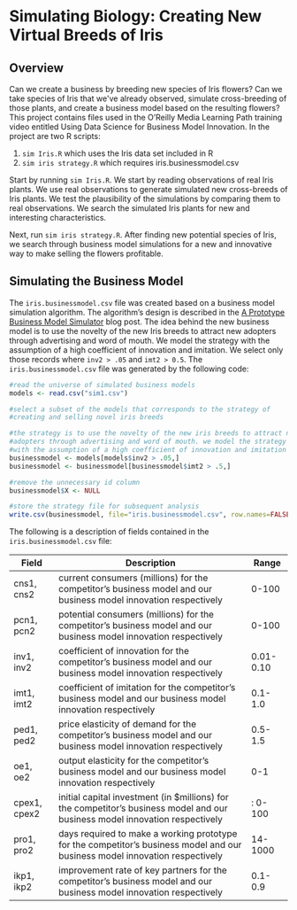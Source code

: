 # Simulating Biology: Creating New Virtual Breeds of Iris

## Overview
Can we create a business by breeding new species of Iris flowers? Can we take species of Iris that we've already observed, simulate cross-breeding of those plants, and create a business model based on the resulting flowers? This project contains files used in the O’Reilly Media Learning Path training video entitled Using Data Science for Business Model Innovation. In the project are two R scripts:

1.	`sim Iris.R` which uses the Iris data set included in R
2.	`sim iris strategy.R` which requires iris.businessmodel.csv

Start by running `sim Iris.R`. We start by reading observations of real Iris plants. We use real observations to generate simulated new cross-breeds of Iris plants. We test the plausibility of the simulations by comparing them to real observations. We search the simulated Iris plants for new and interesting characteristics. 

Next, run `sim iris strategy.R`. After finding new potential species of Iris, we search through business model simulations for a new and innovative way to make selling the flowers profitable.

## Simulating the Business Model

The `iris.businessmodel.csv` file was created based on a business model simulation algorithm. The algorithm’s design is described in the [A Prototype Business Model Simulator](https://blogs.csc.com/2015/04/29/a-prototype-business-model-simulator/) blog post. The idea behind the new business model is to use the novelty of the new Iris breeds to attract new adopters through advertising and word of mouth. We model the strategy with the assumption of a high coefficient of innovation and imitation. We select only those records where `inv2 > .05` and `imt2 > 0.5`. The `iris.businessmodel.csv` file was generated by the following code:

```R
#read the universe of simulated business models
models <- read.csv("sim1.csv")

#select a subset of the models that corresponds to the strategy of
#creating and selling novel iris breeds

#the strategy is to use the novelty of the new iris breeds to attract new
#adopters through advertising and word of mouth. we model the strategy
#with the assumption of a high coefficient of innovation and imitation
businessmodel <- models[models$inv2 > .05,]
businessmodel <- businessmodel[businessmodel$imt2 > .5,]

#remove the unnecessary id column
businessmodel$X <- NULL

#store the strategy file for subsequent analysis
write.csv(businessmodel, file="iris.businessmodel.csv", row.names=FALSE)
```

The following is a description of fields contained in the `iris.businessmodel.csv` file:

Field | Description | Range
--- | --- | ---
cns1, cns2 | current consumers (millions) for the competitor’s business model and our business model innovation respectively | 0-100
pcn1, pcn2 | potential consumers (millions) for the competitor’s business model and our business model innovation respectively | 0-100
inv1, inv2 | coefficient of innovation for the competitor’s business model and our business model innovation respectively | 0.01-0.10
imt1, imt2 | coefficient of imitation for the competitor’s business model and our business model innovation respectively | 0.1-1.0
ped1, ped2 | price elasticity of demand for the competitor’s business model and our business model innovation respectively | 0.5-1.5
oe1, oe2 | output elasticity for the competitor’s business model and our business model innovation respectively | 0-1
cpex1, cpex2 | initial capital investment (in $millions) for the competitor’s business model and our business model innovation respectively |: 0-100
pro1, pro2 | days required to make a working prototype for the competitor’s business model and our business model innovation respectively | 14-1000
ikp1, ikp2 | improvement rate of key partners for the competitor’s business model and our business model innovation respectively | 0.1-0.9
